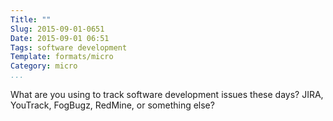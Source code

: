 ```yaml
---
Title: ""
Slug: 2015-09-01-0651
Date: 2015-09-01 06:51
Tags: software development
Template: formats/micro
Category: micro
...
```


What are you using to track software development issues these days? JIRA,
YouTrack, FogBugz, RedMine, or something else?
